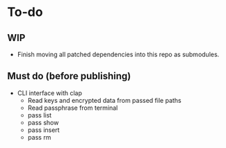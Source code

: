 # To-do

## WIP

* Finish moving all patched dependencies into this repo as submodules.

## Must do (before publishing)

* CLI interface with clap
    * Read keys and encrypted data from passed file paths
    * Read passphrase from terminal
    * pass list
    * pass show
    * pass insert
    * pass rm
